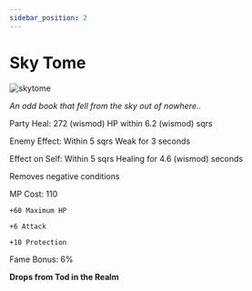 ```yaml
---
sidebar_position: 2
---
```


# Sky Tome

![skytome](https://vwiki.valorserver.com/api/item/picture/sky%20tome)

<i>An odd book that fell from the sky out of nowhere..</i>

Party Heal: 272 (wismod) HP within 6.2 (wismod) sqrs

Enemy Effect: Within 5 sqrs Weak for 3 seconds

Effect on Self: Within 5 sqrs Healing for 4.6 (wismod) seconds

Removes negative conditions

MP Cost: 110

    +60 Maximum HP
    
    +6 Attack
    
    +10 Protection

Fame Bonus: 6%

**Drops from Tod in the Realm**
